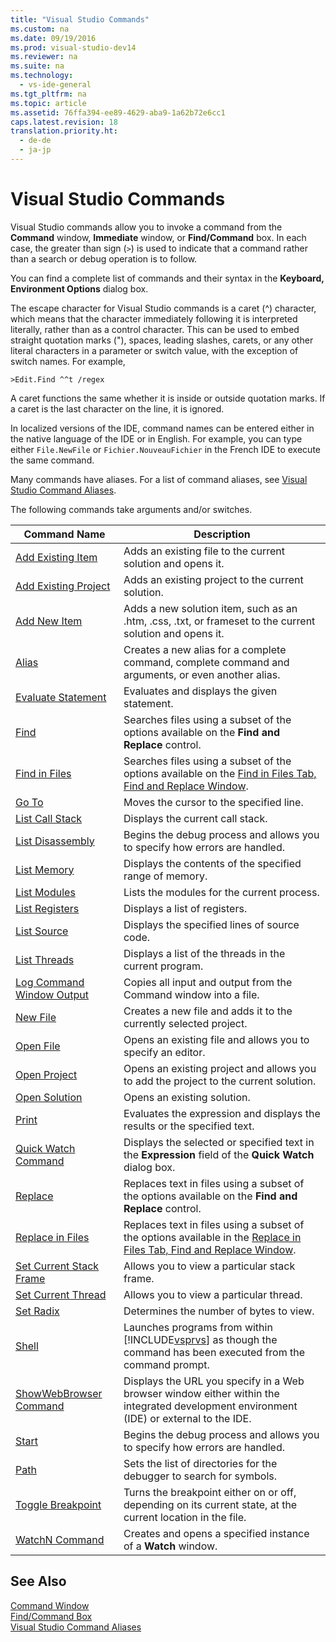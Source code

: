 ```yaml
---
title: "Visual Studio Commands"
ms.custom: na
ms.date: 09/19/2016
ms.prod: visual-studio-dev14
ms.reviewer: na
ms.suite: na
ms.technology: 
  - vs-ide-general
ms.tgt_pltfrm: na
ms.topic: article
ms.assetid: 76ffa394-ee89-4629-aba9-1a62b72e6cc1
caps.latest.revision: 18
translation.priority.ht: 
  - de-de
  - ja-jp
---
```

# Visual Studio Commands
Visual Studio commands allow you to invoke a command from the **Command** window, **Immediate** window, or **Find/Command** box. In each case, the greater than sign (`>`) is used to indicate that a command rather than a search or debug operation is to follow.  
  
 You can find a complete list of commands and their syntax in the **Keyboard, Environment Options** dialog box.  
  
 The escape character for Visual Studio commands is a caret (^) character, which means that the character immediately following it is interpreted literally, rather than as a control character. This can be used to embed straight quotation marks ("), spaces, leading slashes, carets, or any other literal characters in a parameter or switch value, with the exception of switch names. For example,  
  
```  
>Edit.Find ^^t /regex  
```  
  
 A caret functions the same whether it is inside or outside quotation marks. If a caret is the last character on the line, it is ignored.  
  
 In localized versions of the IDE, command names can be entered either in the native language of the IDE or in English. For example, you can type either `File.NewFile` or `Fichier.NouveauFichier` in the French IDE to execute the same command.  
  
 Many commands have aliases. For a list of command aliases, see [Visual Studio Command Aliases](../vs140/Visual-Studio-Command-Aliases.md).  
  
 The following commands take arguments and/or switches.  
  
|Command Name|Description|  
|------------------|-----------------|  
|[Add Existing Item](../vs140/Add-Existing-Item-Command.md)|Adds an existing file to the current solution and opens it.|  
|[Add Existing Project](../vs140/Add-Existing-Project-Command.md)|Adds an existing project to the current solution.|  
|[Add New Item](../vs140/Add-New-Item-Command.md)|Adds a new solution item, such as an .htm, .css, .txt, or frameset to the current solution and opens it.|  
|[Alias](../vs140/Alias-Command.md)|Creates a new alias for a complete command, complete command and arguments, or even another alias.|  
|[Evaluate Statement](../vs140/Evaluate-Statement-Command.md)|Evaluates and displays the given statement.|  
|[Find](../vs140/Find-Command.md)|Searches files using a subset of the options available on the **Find and Replace** control.|  
|[Find in Files](../vs140/Find-in-Files-Command.md)|Searches files using a subset of the options available on the [Find in Files Tab, Find and Replace Window](../vs140/Find-in-Files.md).|  
|[Go To](../vs140/Go-To-Command.md)|Moves the cursor to the specified line.|  
|[List Call Stack](../vs140/List-Call-Stack-Command.md)|Displays the current call stack.|  
|[List Disassembly](../vs140/List-Disassembly-Command.md)|Begins the debug process and allows you to specify how errors are handled.|  
|[List Memory](../vs140/List-Memory-Command.md)|Displays the contents of the specified range of memory.|  
|[List Modules](../vs140/List-Modules-Command.md)|Lists the modules for the current process.|  
|[List Registers](../vs140/List-Registers-Command.md)|Displays a list of registers.|  
|[List Source](../vs140/List-Source-Command.md)|Displays the specified lines of source code.|  
|[List Threads](../vs140/List-Threads-Command.md)|Displays a list of the threads in the current program.|  
|[Log Command Window Output](../vs140/Log-Command-Window-Output-Command.md)|Copies all input and output from the Command window into a file.|  
|[New File](../vs140/New-File-Command.md)|Creates a new file and adds it to the currently selected project.|  
|[Open File](../vs140/Open-File-Command.md)|Opens an existing file and allows you to specify an editor.|  
|[Open Project](../vs140/Open-Project-Command.md)|Opens an existing project and allows you to add the project to the current solution.|  
|[Open Solution](../vs140/Open-Solution-Command.md)|Opens an existing solution.|  
|[Print](../vs140/Print-Command.md)|Evaluates the expression and displays the results or the specified text.|  
|[Quick Watch Command](../vs140/Quick-Watch-Command.md)|Displays the selected or specified text in the **Expression** field of the **Quick Watch** dialog box.|  
|[Replace](../vs140/Replace-Command.md)|Replaces text in files using a subset of the options available on the **Find and Replace** control.|  
|[Replace in Files](../vs140/Replace-In-Files-Command.md)|Replaces text in files using a subset of the options available in the [Replace in Files Tab, Find and Replace Window](../vs140/Replace-in-Files.md).|  
|[Set Current Stack Frame](../vs140/Set-Current-Stack-Frame-Command.md)|Allows you to view a particular stack frame.|  
|[Set Current Thread](../vs140/Set-Current-Thread-Command.md)|Allows you to view a particular thread.|  
|[Set Radix](../vs140/Set-Radix-Command.md)|Determines the number of bytes to view.|  
|[Shell](../vs140/Shell-Command.md)|Launches programs from within [!INCLUDE[vsprvs](../vs140/includes/vsprvs_md.md)] as though the command has been executed from the command prompt.|  
|[ShowWebBrowser Command](../vs140/ShowWebBrowser-Command.md)|Displays the URL you specify in a Web browser window either within the integrated development environment (IDE) or external to the IDE.|  
|[Start](../vs140/Start-Command.md)|Begins the debug process and allows you to specify how errors are handled.|  
|[Path](../vs140/Symbol-Path-Command.md)|Sets the list of directories for the debugger to search for symbols.|  
|[Toggle Breakpoint](../vs140/Toggle-Breakpoint-Command.md)|Turns the breakpoint either on or off, depending on its current state, at the current location in the file.|  
|[WatchN Command](../vs140/Watch-Command.md)|Creates and opens a specified instance of a **Watch** window.|  
  
## See Also  
 [Command Window](../vs140/Command-Window.md)   
 [Find/Command Box](../vs140/Find-Command-Box.md)   
 [Visual Studio Command Aliases](../vs140/Visual-Studio-Command-Aliases.md)